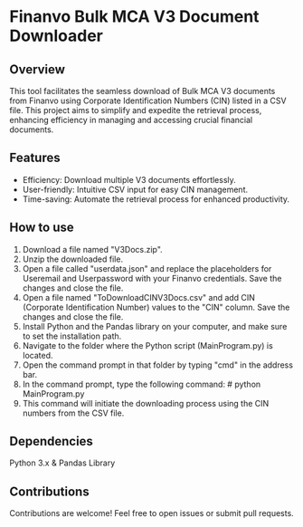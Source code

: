 
# Finanvo Bulk MCA V3 Document Downloader




## Overview

This tool facilitates the seamless download of Bulk MCA V3 documents from Finanvo using Corporate Identification Numbers (CIN) listed in a CSV file. This project aims to simplify and expedite the retrieval process, enhancing efficiency in managing and accessing crucial financial documents.
## Features

- Efficiency: Download multiple V3 documents effortlessly.
- User-friendly: Intuitive CSV input for easy CIN management.
- Time-saving: Automate the retrieval process for enhanced productivity.


## How to use

1. Download a file named "V3Docs.zip".
2. Unzip the downloaded file.
3. Open a file called "userdata.json" and replace the placeholders for Useremail and Userpassword with your Finanvo credentials. Save the changes and close the file.
4. Open a file named "ToDownloadCINV3Docs.csv" and add CIN (Corporate Identification Number) values to the "CIN" column. Save the changes and close the file.
5. Install Python and the Pandas library on your computer, and make sure to set the installation path.
6. Navigate to the folder where the Python script (MainProgram.py) is located.
7. Open the command prompt in that folder by typing "cmd" in the address bar.
8. In the command prompt, type the following command:
       # python MainProgram.py
10. This command will initiate the downloading process using the CIN numbers from the CSV file.


## Dependencies

Python 3.x & Pandas Library

## Contributions

Contributions are welcome! Feel free to open issues or submit pull requests.
